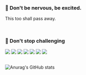 ### 📍 __Don't be nervous, be excited.__

This too shall pass away.

<br>

### 📍 __Don't stop challenging__

<div style="display: felx">
    <img src="https://img.shields.io/badge/TypeScript-lightgray?style=flat&logo=TypeScript&logoColor=#007acc"/>
    <img src="https://img.shields.io/badge/JavaScript-lightgray?style=flat&logo=JavaScript&logoColor=#F7DF1E"/>
    <img src="https://img.shields.io/badge/Node.Js-lightgray?style=flat&logo=Node.js&logoColor=#339933"/>
    <img src="https://img.shields.io/badge/MySQL-lightgray?style=flat&logo=MySQL&logoColor=#4479A1"/>
    <img src="https://img.shields.io/badge/Git-lightgray?style=flat&logo=GIt&logoColor=#F05032"/>
    <img src="https://img.shields.io/badge/Github-lightgray?style=flat&logo=Github&logoColor=#181717"/>
    <img src="https://img.shields.io/badge/MONGODB-lightgray?style=flat&logo=MONGODB&logoColor=#181717"/>
</div>

<br>

![Anurag's GitHub stats](https://github-readme-stats.vercel.app/api?username=sangwoong03&show_icons=true&theme=swift)
